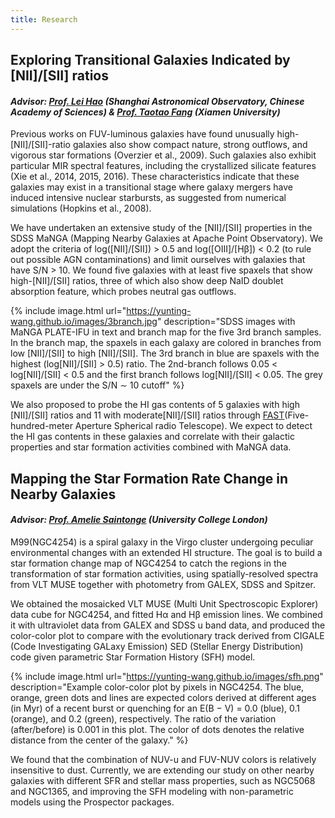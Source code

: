 ```yaml
---
title: Research
---
```


## Exploring Transitional Galaxies Indicated by [NII]/[SII] ratios

#### *Advisor: [Prof. Lei Hao](http://sourcedb.shao.cas.cn/yw/pl/fs/201012/t20101218_3046501.html) (Shanghai Astronomical Observatory, Chinese Academy of Sciences) \& [Prof. Taotao Fang](https://astro.xmu.edu.cn/info/1074/1848.htm) (Xiamen University)*

Previous works on FUV-luminous galaxies have found unusually high-[NII]/[SII]-ratio galaxies also show compact nature, strong outflows, and vigorous star formations (Overzier et al., 2009). Such galaxies also exhibit particular MIR spectral features, including the crystallized silicate features (Xie et al., 2014, 2015, 2016). These characteristics indicate that these galaxies may exist in a transitional stage where galaxy mergers have induced intensive nuclear starbursts, as suggested from numerical simulations (Hopkins et al., 2008).

We have undertaken an extensive study of the [NII]/[SII] properties in the SDSS MaNGA (Mapping Nearby Galaxies at Apache Point Observatory). We adopt the criteria of log([NII]/[SII]) > 0.5 and log([OIII]/[Hβ]) < 0.2 (to rule out possible AGN contaminations) and limit ourselves with galaxies that have S/N > 10. We found five galaxies with at least five spaxels that show high-[NII]/[SII] ratios, three of which also show deep NaID doublet absorption feature, which probes neutral gas outflows.

{% include image.html url="https://yunting-wang.github.io/images/3branch.jpg" description="SDSS images with MaNGA PLATE-IFU in text and branch map for the five 3rd branch samples. In the branch map, the spaxels in each galaxy are colored in branches from low [NII]/[SII] to high [NII]/[SII]. The 3rd branch in blue are spaxels with the highest
(log[NII]/[SII] > 0.5) ratio. The 2nd-branch follows 0.05 < log[NII]/[SII] < 0.5 and the first
branch follows log[NII]/[SII] < 0.05. The grey spaxels are under the S/N ∼ 10 cutoff" %}

[comment]: <![Alt text](https://yunting-wang.github.io/images/3branch.jpg "optional title")>

We also proposed to probe the HI gas contents of 5 galaxies with high [NII]/[SII] ratios and 11 with moderate[NII]/[SII] ratios through [FAST](https://ui.adsabs.harvard.edu/abs/2020RAA....20...64J/abstract)(Five-hundred-meter Aperture Spherical radio Telescope). We expect to detect the HI gas contents in these galaxies and correlate with their galactic properties and star formation activities combined with MaNGA data.

## Mapping the Star Formation Rate Change in Nearby Galaxies

#### *Advisor: [Prof. Amelie Saintonge](http://www.star.ucl.ac.uk/~amelie/) (University College London)*

M99(NGC4254) is a spiral galaxy in the Virgo cluster undergoing peculiar environmental changes with an extended HI structure. The goal is to build a star formation change map of NGC4254 to catch the regions in the transformation of star formation activities, using spatially-resolved spectra from VLT MUSE together with photometry from GALEX, SDSS and Spitzer.

We obtained the mosaicked VLT MUSE (Multi Unit Spectroscopic Explorer) data cube for NGC4254, and fitted Hα and Hβ emission lines. We combined it with ultraviolet data from GALEX and SDSS u band data, and produced the color-color plot to compare with the evolutionary track derived from CIGALE (Code Investigating GALaxy Emission) SED (Stellar Energy Distribution) code given parametric Star Formation History (SFH) model.

{% include image.html url="https://yunting-wang.github.io/images/sfh.png" description="Example color-color plot by pixels in NGC4254. The blue, orange, green dots and lines are expected colors derived at different ages (in Myr) of a recent burst or quenching for an E(B − V) = 0.0 (blue), 0.1 (orange), and 0.2 (green), respectively. The ratio of the variation (after/before) is 0.001 in this plot. The color of dots denotes the relative distance from the center of the galaxy." %}

We found that the combination of NUV-u and FUV-NUV colors is relatively insensitive to dust. Currently, we are extending our study on other nearby galaxies with different SFR and stellar mass properties, such as NGC5068 and NGC1365, and improving the SFH modeling with non-parametric models using the Prospector packages.
